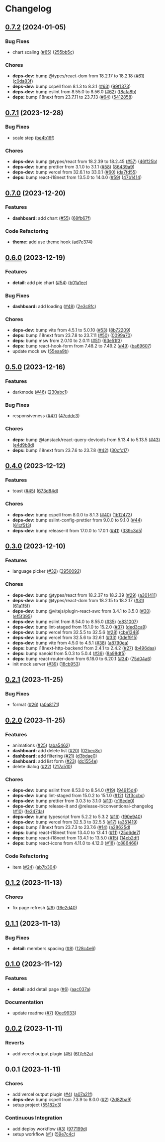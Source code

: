 # Changelog

## [0.7.2](https://github.com/pchalupa/shopping-list-frontend-assignment/compare/0.7.1...0.7.2) (2024-01-05)

### Bug Fixes

-   chart scaling ([#65](https://github.com/pchalupa/shopping-list-frontend-assignment/issues/65)) ([255bb5c](https://github.com/pchalupa/shopping-list-frontend-assignment/commit/255bb5c36411c0443801369fed0f4b69e2b5a0b5))

### Chores

-   **deps-dev:** bump @types/react-dom from 18.2.17 to 18.2.18 ([#61](https://github.com/pchalupa/shopping-list-frontend-assignment/issues/61)) ([c0da83f](https://github.com/pchalupa/shopping-list-frontend-assignment/commit/c0da83f3a4140973047418fd2c7cbdaabf19bfcc))
-   **deps-dev:** bump cspell from 8.1.3 to 8.3.1 ([#63](https://github.com/pchalupa/shopping-list-frontend-assignment/issues/63)) ([99f1373](https://github.com/pchalupa/shopping-list-frontend-assignment/commit/99f1373e07c352175c149189e13480bcb1af6db1))
-   **deps-dev:** bump eslint from 8.55.0 to 8.56.0 ([#62](https://github.com/pchalupa/shopping-list-frontend-assignment/issues/62)) ([f8afa8b](https://github.com/pchalupa/shopping-list-frontend-assignment/commit/f8afa8b3f1be672baea025f6143b11e1c25a2522))
-   **deps:** bump i18next from 23.7.11 to 23.7.13 ([#64](https://github.com/pchalupa/shopping-list-frontend-assignment/issues/64)) ([5412858](https://github.com/pchalupa/shopping-list-frontend-assignment/commit/5412858e2badbe16c2a9027e105567e520fb19ac))

## [0.7.1](https://github.com/pchalupa/shopping-list-frontend-assignment/compare/0.7.0...0.7.1) (2023-12-28)

### Bug Fixes

-   scale step ([be4b16f](https://github.com/pchalupa/shopping-list-frontend-assignment/commit/be4b16ff700baedd8a3554dfa97334cce14d29bf))

### Chores

-   **deps-dev:** bump @types/react from 18.2.39 to 18.2.45 ([#57](https://github.com/pchalupa/shopping-list-frontend-assignment/issues/57)) ([46ff25b](https://github.com/pchalupa/shopping-list-frontend-assignment/commit/46ff25b7c5065f5541d062b1f47b5e035084d795))
-   **deps-dev:** bump prettier from 3.1.0 to 3.1.1 ([#58](https://github.com/pchalupa/shopping-list-frontend-assignment/issues/58)) ([86439a9](https://github.com/pchalupa/shopping-list-frontend-assignment/commit/86439a9c131c3e69fe78646a156517ceabfb806e))
-   **deps-dev:** bump vercel from 32.6.1 to 33.0.1 ([#60](https://github.com/pchalupa/shopping-list-frontend-assignment/issues/60)) ([da7fd55](https://github.com/pchalupa/shopping-list-frontend-assignment/commit/da7fd55116ec56968de2679ee8fffb965809eb2b))
-   **deps:** bump react-i18next from 13.5.0 to 14.0.0 ([#59](https://github.com/pchalupa/shopping-list-frontend-assignment/issues/59)) ([47b1414](https://github.com/pchalupa/shopping-list-frontend-assignment/commit/47b14147c762dfaf22c6364dbca28ea364e2e24d))

## [0.7.0](https://github.com/pchalupa/shopping-list-frontend-assignment/compare/0.6.0...0.7.0) (2023-12-20)

### Features

-   **dashboard:** add chart ([#55](https://github.com/pchalupa/shopping-list-frontend-assignment/issues/55)) ([68fb67f](https://github.com/pchalupa/shopping-list-frontend-assignment/commit/68fb67f5f36fee030d6143ed3e01d94c50991712))

### Code Refactoring

-   **theme:** add use theme hook ([ad7e374](https://github.com/pchalupa/shopping-list-frontend-assignment/commit/ad7e374e10ccdd524f267c4bd17375f6a9f57909))

## [0.6.0](https://github.com/pchalupa/shopping-list-frontend-assignment/compare/0.5.0...0.6.0) (2023-12-19)

### Features

-   **detail:** add pie chart ([#54](https://github.com/pchalupa/shopping-list-frontend-assignment/issues/54)) ([b01a1ee](https://github.com/pchalupa/shopping-list-frontend-assignment/commit/b01a1eeced7f49bbbf654c60cc4a9739df5491d9))

### Bug Fixes

-   **dashboard:** add loading ([#48](https://github.com/pchalupa/shopping-list-frontend-assignment/issues/48)) ([2e3c8fc](https://github.com/pchalupa/shopping-list-frontend-assignment/commit/2e3c8fcc70bcd7f33f46baebaf97fb42ad192e13))

### Chores

-   **deps-dev:** bump vite from 4.5.1 to 5.0.10 ([#53](https://github.com/pchalupa/shopping-list-frontend-assignment/issues/53)) ([8b72209](https://github.com/pchalupa/shopping-list-frontend-assignment/commit/8b722092b3714d417837fd421e88af1368bcaf31))
-   **deps:** bump i18next from 23.7.8 to 23.7.11 ([#50](https://github.com/pchalupa/shopping-list-frontend-assignment/issues/50)) ([0099a70](https://github.com/pchalupa/shopping-list-frontend-assignment/commit/0099a70e91e0c86bae8b9e2a8484ea9ef1160855))
-   **deps:** bump msw from 2.0.10 to 2.0.11 ([#51](https://github.com/pchalupa/shopping-list-frontend-assignment/issues/51)) ([63e51f3](https://github.com/pchalupa/shopping-list-frontend-assignment/commit/63e51f3801020ce4f8f3b7b58e234ad71ee21c25))
-   **deps:** bump react-hook-form from 7.48.2 to 7.49.2 ([#49](https://github.com/pchalupa/shopping-list-frontend-assignment/issues/49)) ([ba69607](https://github.com/pchalupa/shopping-list-frontend-assignment/commit/ba696075083814853f1c0ae3a513b9cde4779d6b))
-   update mock sw ([55eaa9b](https://github.com/pchalupa/shopping-list-frontend-assignment/commit/55eaa9bff3df411e3a61969f8bfc0f73e101bcd6))

## [0.5.0](https://github.com/pchalupa/shopping-list-frontend-assignment/compare/0.4.0...0.5.0) (2023-12-16)

### Features

-   darkmode ([#46](https://github.com/pchalupa/shopping-list-frontend-assignment/issues/46)) ([230abc1](https://github.com/pchalupa/shopping-list-frontend-assignment/commit/230abc1db3cf1edaa784752b7941dfd657152793))

### Bug Fixes

-   responsiveness ([#47](https://github.com/pchalupa/shopping-list-frontend-assignment/issues/47)) ([47cddc3](https://github.com/pchalupa/shopping-list-frontend-assignment/commit/47cddc3c3a2f3cee6a5045928bca977bce23f57c))

### Chores

-   **deps:** bump @tanstack/react-query-devtools from 5.13.4 to 5.13.5 ([#43](https://github.com/pchalupa/shopping-list-frontend-assignment/issues/43)) ([e4d9b8d](https://github.com/pchalupa/shopping-list-frontend-assignment/commit/e4d9b8d852a3826504f879c608975468edd38eaf))
-   **deps:** bump i18next from 23.7.6 to 23.7.8 ([#42](https://github.com/pchalupa/shopping-list-frontend-assignment/issues/42)) ([30cfc17](https://github.com/pchalupa/shopping-list-frontend-assignment/commit/30cfc174fad92b139db0cf0e02dc39924d1c8c98))

## [0.4.0](https://github.com/pchalupa/shopping-list-frontend-assignment/compare/0.3.0...0.4.0) (2023-12-12)

### Features

-   toast ([#45](https://github.com/pchalupa/shopping-list-frontend-assignment/issues/45)) ([673d84d](https://github.com/pchalupa/shopping-list-frontend-assignment/commit/673d84d1131f38ddeb416d04eacfa830fbb4b8eb))

### Chores

-   **deps-dev:** bump cspell from 8.0.0 to 8.1.3 ([#40](https://github.com/pchalupa/shopping-list-frontend-assignment/issues/40)) ([1b12473](https://github.com/pchalupa/shopping-list-frontend-assignment/commit/1b124737b9859a894041fbe73c0040f83cf94b57))
-   **deps-dev:** bump eslint-config-prettier from 9.0.0 to 9.1.0 ([#44](https://github.com/pchalupa/shopping-list-frontend-assignment/issues/44)) ([61cf513](https://github.com/pchalupa/shopping-list-frontend-assignment/commit/61cf513fa2ccfc4ce70c884391b3ef9d44596e2e))
-   **deps-dev:** bump release-it from 17.0.0 to 17.0.1 ([#41](https://github.com/pchalupa/shopping-list-frontend-assignment/issues/41)) ([339c3d5](https://github.com/pchalupa/shopping-list-frontend-assignment/commit/339c3d587eafb7391c6fd9447fe646fc178958aa))

## [0.3.0](https://github.com/pchalupa/shopping-list-frontend-assignment/compare/0.2.1...0.3.0) (2023-12-10)

### Features

-   language picker ([#32](https://github.com/pchalupa/shopping-list-frontend-assignment/issues/32)) ([3950092](https://github.com/pchalupa/shopping-list-frontend-assignment/commit/395009238971763eb1e6315731ef4cc1715f07f0))

### Chores

-   **deps-dev:** bump @types/react from 18.2.37 to 18.2.39 ([#29](https://github.com/pchalupa/shopping-list-frontend-assignment/issues/29)) ([a301411](https://github.com/pchalupa/shopping-list-frontend-assignment/commit/a3014112652c0d1dc47aaa0b3039665dbfd1c805))
-   **deps-dev:** bump @types/react-dom from 18.2.15 to 18.2.17 ([#31](https://github.com/pchalupa/shopping-list-frontend-assignment/issues/31)) ([61a1f5f](https://github.com/pchalupa/shopping-list-frontend-assignment/commit/61a1f5ffc12bb19be346853d14d52772d861e614))
-   **deps-dev:** bump @vitejs/plugin-react-swc from 3.4.1 to 3.5.0 ([#30](https://github.com/pchalupa/shopping-list-frontend-assignment/issues/30)) ([ef5f395](https://github.com/pchalupa/shopping-list-frontend-assignment/commit/ef5f395aca5ac745bfff804d5df7263fa2b5699b))
-   **deps-dev:** bump eslint from 8.54.0 to 8.55.0 ([#35](https://github.com/pchalupa/shopping-list-frontend-assignment/issues/35)) ([e831007](https://github.com/pchalupa/shopping-list-frontend-assignment/commit/e831007c62e8b84aef914bf1d4e708b2c6cccadd))
-   **deps-dev:** bump lint-staged from 15.1.0 to 15.2.0 ([#37](https://github.com/pchalupa/shopping-list-frontend-assignment/issues/37)) ([ded3ca9](https://github.com/pchalupa/shopping-list-frontend-assignment/commit/ded3ca908ecae4054d69a9a7ea48a7791f513346))
-   **deps-dev:** bump vercel from 32.5.5 to 32.5.6 ([#28](https://github.com/pchalupa/shopping-list-frontend-assignment/issues/28)) ([cbe1348](https://github.com/pchalupa/shopping-list-frontend-assignment/commit/cbe1348cddf3e9654a95bb5a0dfa1e87ee42b053))
-   **deps-dev:** bump vercel from 32.5.6 to 32.6.1 ([#33](https://github.com/pchalupa/shopping-list-frontend-assignment/issues/33)) ([0def915](https://github.com/pchalupa/shopping-list-frontend-assignment/commit/0def9157c3a88dac407d10b5b910ab4aa88a23a2))
-   **deps-dev:** bump vite from 4.5.0 to 4.5.1 ([#38](https://github.com/pchalupa/shopping-list-frontend-assignment/issues/38)) ([a8790ea](https://github.com/pchalupa/shopping-list-frontend-assignment/commit/a8790ea0f9a55ece5cd685f94b569802fc39bd86))
-   **deps:** bump i18next-http-backend from 2.4.1 to 2.4.2 ([#27](https://github.com/pchalupa/shopping-list-frontend-assignment/issues/27)) ([b496daa](https://github.com/pchalupa/shopping-list-frontend-assignment/commit/b496daaf605f38edc18b5890825674e61916dbda))
-   **deps:** bump nanoid from 5.0.3 to 5.0.4 ([#36](https://github.com/pchalupa/shopping-list-frontend-assignment/issues/36)) ([8a98df5](https://github.com/pchalupa/shopping-list-frontend-assignment/commit/8a98df528e1d6f8b813103e0fd53e36814926624))
-   **deps:** bump react-router-dom from 6.18.0 to 6.20.1 ([#34](https://github.com/pchalupa/shopping-list-frontend-assignment/issues/34)) ([75d04a6](https://github.com/pchalupa/shopping-list-frontend-assignment/commit/75d04a660bf8ea292e1ab2d515fd7a7d6f0c1bfb))
-   init mock server ([#39](https://github.com/pchalupa/shopping-list-frontend-assignment/issues/39)) ([18cb953](https://github.com/pchalupa/shopping-list-frontend-assignment/commit/18cb953f97748f87cd6c550da09e31b779006758))

## [0.2.1](https://github.com/pchalupa/shopping-list-frontend-assignment/compare/0.2.0...0.2.1) (2023-11-25)

### Bug Fixes

-   format ([#26](https://github.com/pchalupa/shopping-list-frontend-assignment/issues/26)) ([a0a8171](https://github.com/pchalupa/shopping-list-frontend-assignment/commit/a0a81712c24ce3631559cb4a8c108a4fac802de4))

## [0.2.0](https://github.com/pchalupa/shopping-list-frontend-assignment/compare/0.1.2...0.2.0) (2023-11-25)

### Features

-   animations ([#25](https://github.com/pchalupa/shopping-list-frontend-assignment/issues/25)) ([aba5462](https://github.com/pchalupa/shopping-list-frontend-assignment/commit/aba54620b639e15470233431a7a9aa7efa6a7aad))
-   **dashboard:** add delete list ([#20](https://github.com/pchalupa/shopping-list-frontend-assignment/issues/20)) ([02bec8c](https://github.com/pchalupa/shopping-list-frontend-assignment/commit/02bec8cb4569966de2f60d6dc2afb1c97c3bb3de))
-   **dashboard:** add filtering ([#21](https://github.com/pchalupa/shopping-list-frontend-assignment/issues/21)) ([d3bdae0](https://github.com/pchalupa/shopping-list-frontend-assignment/commit/d3bdae0ae7520c1ee174a0dc3c1bca4c7d440d5c))
-   **dashboard:** add list form ([#23](https://github.com/pchalupa/shopping-list-frontend-assignment/issues/23)) ([dc1554e](https://github.com/pchalupa/shopping-list-frontend-assignment/commit/dc1554eea990c6ee0716e975e562857e9b303223))
-   delete dialog ([#22](https://github.com/pchalupa/shopping-list-frontend-assignment/issues/22)) ([217a510](https://github.com/pchalupa/shopping-list-frontend-assignment/commit/217a5102f582e3c2092b12797192fde499623921))

### Chores

-   **deps-dev:** bump eslint from 8.53.0 to 8.54.0 ([#19](https://github.com/pchalupa/shopping-list-frontend-assignment/issues/19)) ([94915d4](https://github.com/pchalupa/shopping-list-frontend-assignment/commit/94915d487f0c86a1270a8f0072d6d789b36ab651))
-   **deps-dev:** bump lint-staged from 15.0.2 to 15.1.0 ([#12](https://github.com/pchalupa/shopping-list-frontend-assignment/issues/12)) ([2f3ccbc](https://github.com/pchalupa/shopping-list-frontend-assignment/commit/2f3ccbcf1a21b800df4a3252e577a17bba16d5c8))
-   **deps-dev:** bump prettier from 3.0.3 to 3.1.0 ([#13](https://github.com/pchalupa/shopping-list-frontend-assignment/issues/13)) ([c16ede0](https://github.com/pchalupa/shopping-list-frontend-assignment/commit/c16ede0076e2c874d5dacada40e908194bb2eefc))
-   **deps-dev:** bump release-it and @release-it/conventional-changelog ([#10](https://github.com/pchalupa/shopping-list-frontend-assignment/issues/10)) ([fe247da](https://github.com/pchalupa/shopping-list-frontend-assignment/commit/fe247dabb08bbb0415f555cee0193f55e6d48e5b))
-   **deps-dev:** bump typescript from 5.2.2 to 5.3.2 ([#16](https://github.com/pchalupa/shopping-list-frontend-assignment/issues/16)) ([f90e940](https://github.com/pchalupa/shopping-list-frontend-assignment/commit/f90e9409e5855b211919197e264d6dadaea418d7))
-   **deps-dev:** bump vercel from 32.5.3 to 32.5.5 ([#17](https://github.com/pchalupa/shopping-list-frontend-assignment/issues/17)) ([a351419](https://github.com/pchalupa/shopping-list-frontend-assignment/commit/a3514198be66c460cd54a9fb59438e1f4a841e31))
-   **deps:** bump i18next from 23.7.3 to 23.7.6 ([#14](https://github.com/pchalupa/shopping-list-frontend-assignment/issues/14)) ([a28625d](https://github.com/pchalupa/shopping-list-frontend-assignment/commit/a28625d20a41e98680c8a8d6f2bd8701b9547f09))
-   **deps:** bump react-i18next from 13.4.0 to 13.4.1 ([#11](https://github.com/pchalupa/shopping-list-frontend-assignment/issues/11)) ([25d6de7](https://github.com/pchalupa/shopping-list-frontend-assignment/commit/25d6de73de1750060fc8b188a6f393cd99d0c4a1))
-   **deps:** bump react-i18next from 13.4.1 to 13.5.0 ([#15](https://github.com/pchalupa/shopping-list-frontend-assignment/issues/15)) ([14cb2df](https://github.com/pchalupa/shopping-list-frontend-assignment/commit/14cb2dfa6113e802846007f6d135dcc558e1bef8))
-   **deps:** bump react-icons from 4.11.0 to 4.12.0 ([#18](https://github.com/pchalupa/shopping-list-frontend-assignment/issues/18)) ([c886468](https://github.com/pchalupa/shopping-list-frontend-assignment/commit/c8864684a756a0867bff88d25ca01b8b7a69c020))

### Code Refactoring

-   item ([#24](https://github.com/pchalupa/shopping-list-frontend-assignment/issues/24)) ([ab7b304](https://github.com/pchalupa/shopping-list-frontend-assignment/commit/ab7b304d02e00b471d201b09727729715a7b3635))

## [0.1.2](https://github.com/pchalupa/shopping-list-frontend-assignment/compare/0.1.1...0.1.2) (2023-11-13)

### Chores

-   fix page refresh ([#9](https://github.com/pchalupa/shopping-list-frontend-assignment/issues/9)) ([f6e2d40](https://github.com/pchalupa/shopping-list-frontend-assignment/commit/f6e2d40b8c41129472fe066fb1d55db27c0a28dd))

## [0.1.1](https://github.com/pchalupa/shopping-list-frontend-assignment/compare/0.1.0...0.1.1) (2023-11-13)

### Bug Fixes

-   **detail:** members spacing ([#8](https://github.com/pchalupa/shopping-list-frontend-assignment/issues/8)) ([128c4e6](https://github.com/pchalupa/shopping-list-frontend-assignment/commit/128c4e6136a9d7c6ef1b96b7917614949abf9168))

## [0.1.0](https://github.com/pchalupa/shopping-list-frontend-assignment/compare/0.0.2...0.1.0) (2023-11-12)

### Features

-   **detail:** add detail page ([#6](https://github.com/pchalupa/shopping-list-frontend-assignment/issues/6)) ([aac037a](https://github.com/pchalupa/shopping-list-frontend-assignment/commit/aac037af28926c1828f6399f902166f79f0537e9))

### Documentation

-   update readme ([#7](https://github.com/pchalupa/shopping-list-frontend-assignment/issues/7)) ([0ee9933](https://github.com/pchalupa/shopping-list-frontend-assignment/commit/0ee9933aec47f160ca14d2150bd3e63685b5e9d3))

## [0.0.2](https://github.com/pchalupa/shopping-list-frontend-assignment/compare/0.0.1...0.0.2) (2023-11-11)

### Reverts

-   add vercel output plugin ([#5](https://github.com/pchalupa/shopping-list-frontend-assignment/issues/5)) ([6f7c52a](https://github.com/pchalupa/shopping-list-frontend-assignment/commit/6f7c52a60fdbd2e57e5db2e33a8aa8ed71a14b10))

## 0.0.1 (2023-11-11)

### Chores

-   add vercel output plugin ([#4](https://github.com/pchalupa/shopping-list-frontend-assignment/issues/4)) ([a07a21f](https://github.com/pchalupa/shopping-list-frontend-assignment/commit/a07a21f87fe78a55a8aa81c89e47118f967379e9))
-   **deps-dev:** bump cspell from 7.3.9 to 8.0.0 ([#2](https://github.com/pchalupa/shopping-list-frontend-assignment/issues/2)) ([2d82ba9](https://github.com/pchalupa/shopping-list-frontend-assignment/commit/2d82ba975d098864143fa18867553e51f03f02b5))
-   setup project ([55182c3](https://github.com/pchalupa/shopping-list-frontend-assignment/commit/55182c3c7e8e348446c8d803877e131639ad8165))

### Continuous Integration

-   add deploy workflow ([#3](https://github.com/pchalupa/shopping-list-frontend-assignment/issues/3)) ([977199d](https://github.com/pchalupa/shopping-list-frontend-assignment/commit/977199df82df0155dc482a844016195ffc715bb2))
-   setup workflow ([#1](https://github.com/pchalupa/shopping-list-frontend-assignment/issues/1)) ([59e7c4c](https://github.com/pchalupa/shopping-list-frontend-assignment/commit/59e7c4ce691df9bb98f22db7e71945ce44293a68))
